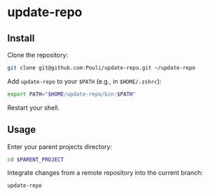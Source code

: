 # update-repo

## Install

Clone the repository:

```bash
git clone git@github.com:Pouli/update-repo.git ~/update-repo
```

Add `update-repo` to your `$PATH` (e.g., in `$HOME/.zshrc`):

```bash
export PATH="$HOME/update-repo/bin:$PATH"
```

Restart your shell.

## Usage

Enter your parent projects directory:

```bash
cd $PARENT_PROJECT
```

Integrate changes from a remote repository into the current branch:

```bash
update-repo
```
